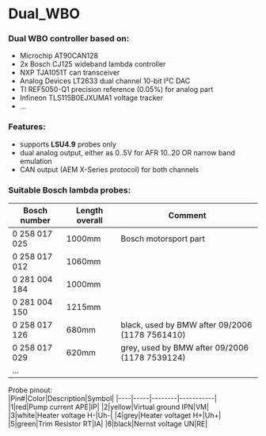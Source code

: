 # Dual_WBO

### Dual WBO controller based on: ### 
- Microchip AT90CAN128
- 2x Bosch CJ125 wideband lambda controller
- NXP TJA1051T can transceiver
- Analog Devices LT2633 dual channel 10-bit I²C DAC
- TI REF5050-Q1 precision reference (0.05%) for analog part
- Infineon TLS115B0EJXUMA1 voltage tracker
- ...

### Features: ### 
- supports **LSU4.9** probes only
- dual analog output, either as 0..5V for AFR 10..20 OR narrow band emulation
- CAN output (AEM X-Series protocol) for both channels

### Suitable Bosch lambda probes: ###
|Bosch number  |Length overall|Comment|
|--------------|--------------|-------|
|0 258 017 025 |1000mm|Bosch motorsport part|
|0 258 017 012 |1060mm||
|0 281 004 184 |1000mm||
|0 281 004 150 |1215mm||
|0 258 017 126 |680mm|black, used by BMW after 09/2006 (1178 7561410)|
|0 258 017 029 |620mm|grey, used by BMW after 09/2006 (1178 7539124)|
|...|||

Probe pinout:<br/>
|Pin#|Color|Description|Symbol|
|----|-----|--------|-----------|
|1|red|Pump current APE|IP|
|2|yellow|Virtual ground IPN|VM|
|3|white|Heater voltage H-|Uh-|
|4|grey|Heater voltaget H+|Uh+|
|5|green|Trim Resistor RT|IA|
|6|black|Nernst voltage UN|RE|